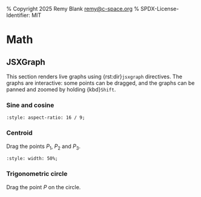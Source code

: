 % Copyright 2025 Remy Blank <remy@c-space.org>
% SPDX-License-Identifier: MIT

# Math

## JSXGraph

This section renders live graphs using {rst:dir}`jsxgraph` directives. The
graphs are interactive: some points can be dragged, and the graphs can be panned
and zoomed by holding {kbd}`Shift`.

### Sine and cosine

```{jsxgraph} sincos
:style: aspect-ratio: 16 / 9;
```

### Centroid

Drag the points $P_1$, $P_2$ and $P_3$.

```{jsxgraph} centroid
:style: width: 50%;
```

### Trigonometric circle

Drag the point $P$ on the circle.

```{jsxgraph} trig-circle
```

<script type="module">
const [{initBoard, JXG}] = await tdoc.imports('tdoc/jsxgraph.js');

initBoard('sincos', {
    boundingBox: [-7, 1.3, 7, -1.3], keepAspectRatio: false,
    axis: true, grid: true,
    defaults: {
        functiongraph: {
            withLabel: true,
            label: {
                distance: 1.5,
                offset: [0, 0],
                anchorX: 'middle',
                anchorY: 'middle',
            },
        },
    },
}, board => {
    board.create('functiongraph',
        [x => Math.sin(x)],
        {name: `\\(sin(x)\\)`, strokeColor: JXG.palette.blue,
         label: {position: '0.6fr left'}});
    board.create('functiongraph',
        [x => Math.cos(x)],
        {name: `\\(cos(x)\\)`, strokeColor: JXG.palette.red,
         label: {position: '0.69fr right'}});
});

initBoard('centroid', {
    boundingBox: [-3.2, 3.2, 3.2, -3.2],
    defaults: {
        line: {strokeWidth: 1.5},
    },
}, board => {
    const is = [0, 1, 2];
    const p = is.map(i => board.create('point',
        [3 * Math.cos(i * 2 * Math.PI / 3) + 0.5 * (i - 1),
         3 * Math.sin(i * 2 * Math.PI / 3)],
        {name: `\\(P_${i + 1}\\)`}));
    is.map(i => board.create('segment',
        [p[i], p[(i + 1) % 3]], {strokeColor: JXG.palette.black}));
    const m = is.map(i => board.create('midpoint',
        [p[(i + 1) % 3], p[(i + 2) % 3]], {name: `\\(M_${i + 1}\\)`}));
    const med = is.map(i => board.create('segment',
        [p[i], m[i]], {strokeColor: JXG.palette.blue}));
    board.create('intersection', [med[0], med[1]], {name: '\\(C\\)'});
});

initBoard('trig-circle', {
    boundingBox: [-1.5, 6.5, 6.5, -1.5], axis: true,
    pan: {enabled: false}, zoom: {enabled: false},
    defaultAxes: {
        x: {
            name: '\\(x, \\alpha\\)',
            ticks: {insertTicks: false, ticksDistance: 1, minorTicks: 0},
        },
        y: {
            name: '\\(y, \\alpha\\)',
            ticks: {insertTicks: false, ticksDistance: 1, minorTicks: 0},
        },
    },
    defaults: {
        point: {strokeWidth: 0},
        line: {strokeWidth: 1},
    },
}, board => {
    const o = board.create('point', [0, 0], {fixed: true, visible: false});
    const ax1 = board.create('point', [1, 0], {fixed: true, visible: false});
    const c = board.create('circle', [o, 1], {strokeColor: JXG.palette.black});
    const alphaColor = JXG.palette.green;
    const p = board.create('glider', [0.85, -0.5, c], {
        name: '\\(P\\)', label: {strokeColor: alphaColor},
        fillColor: alphaColor,
    });
    const alpha = () => {
        const a = Math.atan2(p.Y(), p.X());
        return a >= 0 ? a : a + 2 * Math.PI;
    };
    board.create('angle', [ax1, o, p], {
        name: '\\(\\alpha\\)', label: {strokeColor: alphaColor},
        radius: 0.2, orthoType: 'none',
        strokeColor: alphaColor, fillColor: alphaColor, fillOpacity: 0.3,
    });
    board.create('segment', [o, p], {strokeColor: alphaColor});
    board.create('text',
        [0.5, -1.3, () => `\
\\(\\alpha=${alpha().toFixed(2)}\\;rad\
=${(alpha() * 180 / Math.PI).toFixed(1)}\\degree\\)`], {
            strokeColor: alphaColor,
    });

    const px = board.create('point', [() => p.X(), 0], {visible: false});
    const py = board.create('point', [0, () => p.Y()], {visible: false});
    board.create('segment', [p, px], {dash: 2, strokeColor: JXG.palette.black});
    board.create('segment', [p, py], {dash: 2, strokeColor: JXG.palette.black});

    const sinColor = JXG.palette.blue;
    board.create('arrow', [o, py], {
        name: '\\(sin(\\alpha)\\)', withLabel: true,
        label: {
            position: '0.5fr left', anchorX: 'right', anchorY: 'middle',
            distance: 0, offset: [-7, 0], strokeColor: sinColor,
        },
        strokeWidth: 2, strokeColor: sinColor,
    });
    board.create('curve', [a => a, a => Math.sin(a), 0, 2 * Math.PI], {
        strokeColor: sinColor,
    });
    const psin = board.create('point', [alpha, () => p.Y()], {
        withLabel: false, fillColor: sinColor,
    });
    board.create('segment', [p, psin], {
        dash: 2, strokeColor: JXG.palette.black,
    });
    const ax = board.create('point', [alpha, 0], {
        name: '\\(\\alpha\\)', size: 0, label: {strokeColor: alphaColor},
    });
    board.create('segment', [psin, ax], {
        dash: 2, strokeColor: JXG.palette.black,
    });

    const cosColor = JXG.palette.red;
    board.create('arrow', [o, px], {
        name: '\\(cos(\\alpha)\\)', withLabel: true,
        label: {
            position: '0.5fr right', anchorX: 'middle', anchorY: 'top',
            distance: 0, offset: [0, -7], strokeColor: cosColor,
        },
        strokeWidth: 2, strokeColor: cosColor,
    });
    board.create('curve', [a => Math.cos(a), a => a, 0, 2 * Math.PI], {
        strokeColor: cosColor,
    });
    const pcos = board.create('point', [() => p.X(), alpha], {
        withLabel: false, fillColor: cosColor,
    });
    board.create('segment', [p, pcos], {
        dash: 2, strokeColor: JXG.palette.black,
    });
    const ay = board.create('point', [0, alpha], {
        name: '\\(\\alpha\\)', size: 0, label: {strokeColor: alphaColor},
    });
    board.create('segment', [ay, pcos], {
        dash: 2, strokeColor: JXG.palette.black,
    });
});
</script>

